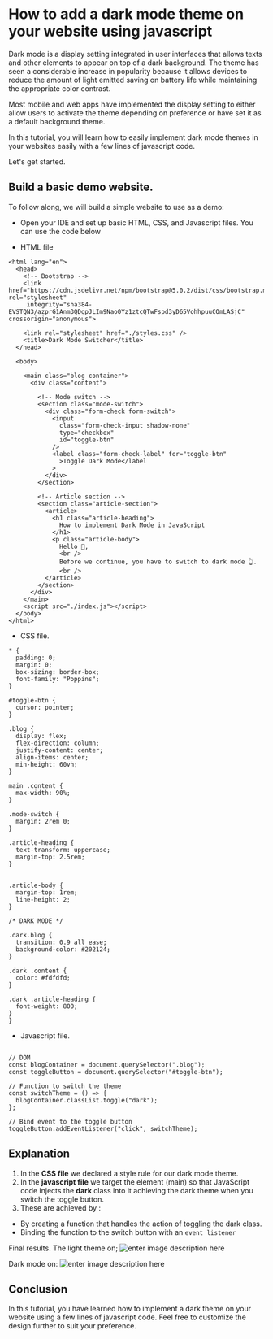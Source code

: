 # How to add a dark mode theme on your website using javascript

Dark mode is a display setting integrated in user interfaces that allows texts and other elements to appear on top of a dark background. The theme has seen a considerable increase in popularity because it allows devices to reduce the amount of light emitted saving on battery life while maintaining the appropriate color contrast. 

Most mobile and web apps have implemented the display setting to either allow users to activate the theme depending on preference or have set it as a default background theme.

In this tutorial, you will learn how to easily implement dark mode themes in your websites easily with a few lines of javascript code.

Let's get started.


## Build a basic demo website.
To follow along, we will build a simple website to use as a demo:

 - Open your IDE and set up basic HTML, CSS, and Javascript files. You can use the code below
 
 - HTML file 

```
<html lang="en">
  <head>
    <!-- Bootstrap -->
    <link href="https://cdn.jsdelivr.net/npm/bootstrap@5.0.2/dist/css/bootstrap.min.css" rel="stylesheet"
     integrity="sha384-EVSTQN3/azprG1Anm3QDgpJLIm9Nao0Yz1ztcQTwFspd3yD65VohhpuuCOmLASjC" crossorigin="anonymous">
   
    <link rel="stylesheet" href="./styles.css" />
    <title>Dark Mode Switcher</title>
  </head>

  <body>

    <main class="blog container">
      <div class="content">

        <!-- Mode switch -->
        <section class="mode-switch">
          <div class="form-check form-switch"> 
            <input
              class="form-check-input shadow-none"
              type="checkbox"
              id="toggle-btn"
            />
            <label class="form-check-label" for="toggle-btn"
              >Toggle Dark Mode</label
            >
          </div>
        </section>

        <!-- Article section -->
        <section class="article-section">
          <article>
            <h1 class="article-heading">
              How to implement Dark Mode in JavaScript
            </h1>
            <p class="article-body">
              Hello 👋, 
              <br />
              Before we continue, you have to switch to dark mode 👆. 
              <br />
          </article>
        </section>
      </div>
    </main>
    <script src="./index.js"></script>
  </body>
</html>

```

 - CSS file.

```
* {
  padding: 0;
  margin: 0;
  box-sizing: border-box;
  font-family: "Poppins";
}

#toggle-btn {
  cursor: pointer;
}

.blog {
  display: flex;
  flex-direction: column;
  justify-content: center;
  align-items: center;
  min-height: 60vh;
}

main .content {
  max-width: 90%;
}

.mode-switch {
  margin: 2rem 0;
}

.article-heading {
  text-transform: uppercase;
  margin-top: 2.5rem;
}


.article-body {
  margin-top: 1rem;
  line-height: 2;
}

/* DARK MODE */

.dark.blog {
  transition: 0.9 all ease;
  background-color: #202124;
}

.dark .content {
  color: #fdfdfd;
}

.dark .article-heading {
  font-weight: 800;
}
}
```

 - Javascript file.
 
```
 
// DOM
const blogContainer = document.querySelector(".blog");
const toggleButton = document.querySelector("#toggle-btn");

// Function to switch the theme
const switchTheme = () => {
  blogContainer.classList.toggle("dark");
};

// Bind event to the toggle button
toggleButton.addEventListener("click", switchTheme);
```


## Explanation

 1. In the **CSS file** we declared a style rule for our dark mode theme. 
 2. In the **javascript file** we target the element (main) so that JavaScript code injects the  **dark**  class into it achieving the dark theme when you switch the toggle button.
 3. These are achieved by : 
- By creating a function that handles the action of toggling the dark class.
- Binding the function to the switch button with an `event listener`
 
 Final results.
 The light theme on;
![enter image description here](https://i.postimg.cc/W12C7WWq/snip1.jpg)

Dark mode on:
![enter image description here](https://i.postimg.cc/1tZjfvqz/snip2.jpg)
 

## Conclusion
In this tutorial, you have learned how to implement a dark theme on your website using a few lines of javascript code. Feel free to customize the design further to suit your preference.



